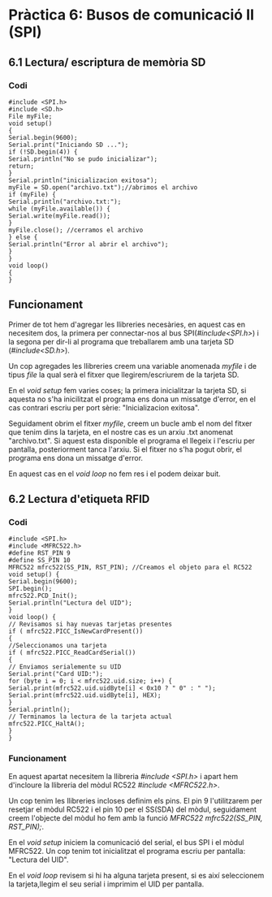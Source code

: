 # Pràctica 6: Busos de comunicació II (SPI)
## 6.1 Lectura/ escriptura de memòria SD
### **Codi**
~~~
#include <SPI.h>
#include <SD.h>
File myFile;
void setup()
{
Serial.begin(9600);
Serial.print("Iniciando SD ...");
if (!SD.begin(4)) {
Serial.println("No se pudo inicializar");
return;
}
Serial.println("inicializacion exitosa");
myFile = SD.open("archivo.txt");//abrimos el archivo
if (myFile) {
Serial.println("archivo.txt:");
while (myFile.available()) {
Serial.write(myFile.read());
}
myFile.close(); //cerramos el archivo
} else {
Serial.println("Error al abrir el archivo");
}
}
void loop()
{
}
~~~

## **Funcionament**

Primer de tot hem d'agregar les llibreries necesàries, en aquest cas en necesitem dos, la primera per connectar-nos al bus SPI(*#include<SPI.h>*) i la segona per dir-li al programa que treballarem amb una tarjeta SD (*#include<SD.h>*).

Un cop agregades les llibreries creem una variable anomenada *myfile* i de tipus *file* la qual serà el fitxer que llegirem/escriurem de la tarjeta SD.

En el *void setup* fem varies coses; la primera inicialitzar la tarjeta SD, si aquesta no s'ha inicilitzat el programa ens dona un missatge d'error, en el cas contrari escriu per port sèrie: "Inicializacion exitosa".

Seguidament obrim el fitxer *myfile*, creem un bucle amb el nom del fitxer que tenim dins la tarjeta, en el nostre cas es un arxiu .txt anomenat "archivo.txt". Si aquest esta disponible el programa el llegeix i l'escriu per pantalla, posteriorment tanca l'arxiu.
Si el fitxer no s'ha pogut obrir, el programa ens dona un missatge d'error.

En aquest cas en el *void loop* no fem res i el podem deixar buit.

## 6.2 Lectura d'etiqueta RFID
### **Codi**
~~~
#include <SPI.h>
#include <MFRC522.h>
#define RST_PIN 9 
#define SS_PIN 10 
MFRC522 mfrc522(SS_PIN, RST_PIN); //Creamos el objeto para el RC522
void setup() {
Serial.begin(9600); 
SPI.begin(); 
mfrc522.PCD_Init(); 
Serial.println("Lectura del UID");
}
void loop() {
// Revisamos si hay nuevas tarjetas presentes
if ( mfrc522.PICC_IsNewCardPresent())
{
//Seleccionamos una tarjeta
if ( mfrc522.PICC_ReadCardSerial())
{
// Enviamos serialemente su UID
Serial.print("Card UID:");
for (byte i = 0; i < mfrc522.uid.size; i++) {
Serial.print(mfrc522.uid.uidByte[i] < 0x10 ? " 0" : " ");
Serial.print(mfrc522.uid.uidByte[i], HEX);
}
Serial.println();
// Terminamos la lectura de la tarjeta actual
mfrc522.PICC_HaltA();
}
}
~~~
### **Funcionament**

En aquest apartat necesitem la llibreria *#include <SPI.h>* i apart hem d'incloure la llibreria del mòdul RC522 *#include <MFRC522.h>*.

Un cop tenim les llibreries incloses definim els pins. El pin 9 l'utilitzarem per resetjar el mòdul RC522 i el pin 10 per el SS(SDA) del mòdul, seguidament creem l'objecte del mòdul ho fem amb la funció *MFRC522 mfrc522(SS_PIN, RST_PIN);*.

En el *void setup* iniciem la comunicació del serial, el bus SPI i el mòdul MFRC522. Un cop tenim tot inicialitzat el programa escriu per pantalla: "Lectura del UID". 

En el *void loop* revisem si hi ha alguna tarjeta present, si es així seleccionem la tarjeta,llegim el seu serial i imprimim el UID per pantalla.
